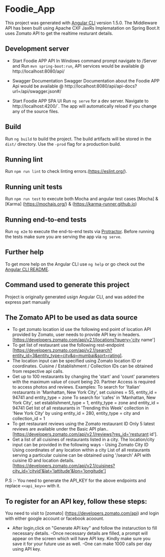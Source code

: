 # Foodie_App

This project was generated with [Angular CLI](https://github.com/angular/angular-cli) version 1.5.0.
The Middleware API has been built using Apache CXF JaxRs Implematation on Spring Boot.It uses Zomato API to get the realtime resturant details.

## Development server
  -  Start Foodie APP API
    In Windows command prompt navigate to /Server and Run `mvn spring-boot:run`, API services would be available @ http://localhost:8080/api/
    
  -  Swagger Documentation
    Swagger Documentation about the Foodie APP Api would be available @ http://localhost:8080/api/api-docs?url=/api/swagger.json#/

  -  Start Foodie APP SPA UI
    Run `ng serve` for a dev server. Navigate to http://localhost:4200/`. The app will automatically reload if you change any of the source files.


## Build

Run `ng build` to build the project. The build artifacts will be stored in the `dist/` directory. Use the `-prod` flag for a production build.

## Running lint

Run `npm run lint` to check linting errors.(https://eslint.org/).

## Running unit tests

Run `npm run test` to execute both Mocha and angular test cases [Mocha] & [Karma] (https://mochajs.org/) & (https://karma-runner.github.io) 

## Running end-to-end tests

Run `ng e2e` to execute the end-to-end tests via [Protractor](http://www.protractortest.org/).
Before running the tests make sure you are serving the app via `ng serve`.

## Further help

To get more help on the Angular CLI use `ng help` or go check out the [Angular CLI README](https://github.com/angular/angular-cli/blob/master/README.md).

## Command used to generate this project
Project is originally generated usign Angular CLI, and was added the express part manually

## The Zomato API to be used as data source
- To get zomato location id use the following end point of location API provided by Zomato, user needs to provide API key in headers. [https://developers.zomato.com/api/v2.1/locations?query='city name']
- To get list of restaurant use the following rest-endpoint [https://developers.zomato.com/api/v2.1/search?entity_id=3&entity_type=city&q=mumbai&sort=rating].
- The location input can be specified using Zomato location ID or coordinates. Cuisine / Establishment / Collection IDs can be obtained from respective api calls. 
- Get up to 100 restaurants by changing the 'start' and 'count' parameters with the maximum value of count being 20. Partner Access is required to access photos and reviews.
Examples:
To search for 'Italian' restaurants in 'Manhattan, New York City', set cuisines = 55, entity_id = 94741 and entity_type = zone
To search for 'cafes' in 'Manhattan, New York City', set establishment_type = 1, entity_type = zone and entity_id = 94741
Get list of all restaurants in 'Trending this Week' collection in 'New York City' by using entity_id = 280, entity_type = city and collection_id = 1
- To get restaurant reviews using the Zomato restaurant ID  Only 5 latest reviews are available under the Basic API plan.. [https://developers.zomato.com/api/v2.1/reviews?res_id='resturant id'].
- Get a list of all cuisines of restaurants listed in a city. The location/city input can be provided in the following ways -
  Using Zomato City ID
  Using coordinates of any location within a city
  List of all restaurants serving a particular cuisine can be obtained using '/search' API with cuisine ID and location details. [https://developers.zomato.com/api/v2.1/cuisines?city_id='cityid'&lat='lattitude'&lon='longitude']

P.S :- You need to generate the API_KEY for the above endpoints and replace 
`<<api_key>>` with it.

## To register for an API key, follow these steps:

You need to visit to [zomato] (https://developers.zomato.com/api) and login with either google account or facebook acoount.

- After login,click on "Generate API key" and follow the instaruction to fill necessary details.
-Once necessary details are filled, a prompt will appear on the screen which will have API key. Kindly make sure you save it for your future use as well.
-One can make 1000 calls per day using API key.
